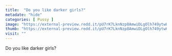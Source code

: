 ```yaml
---
title:  "Do you like darker girls?"
metadate: "hide"
categories: [ Pussy ]
image: "https://external-preview.redd.it/pU7rK7LknNzp8AmwiDLgOlh749ytwHA4pU1IUrtCfyM.jpg?auto=webp&s=54a56e077784bc39c3e4af28bbf9fc709a6490d1"
thumb: "https://external-preview.redd.it/pU7rK7LknNzp8AmwiDLgOlh749ytwHA4pU1IUrtCfyM.jpg?width=1080&crop=smart&auto=webp&s=7471136a15b2425e1355b2b4b8976d0734160522"
visit: ""
---
```

Do you like darker girls?
